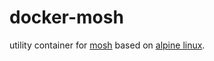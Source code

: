 docker-mosh
===
utility container for [mosh](https://mosh.org/) based on [alpine linux](https://alpinelinux.org/).
